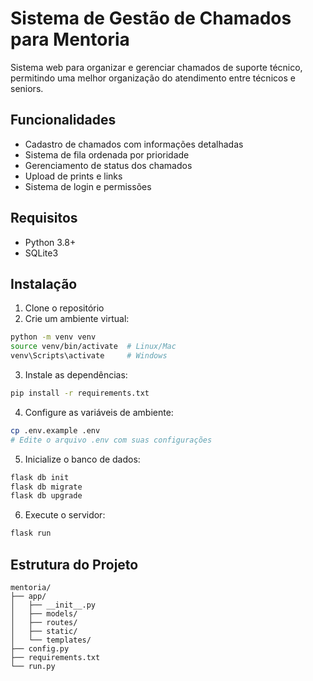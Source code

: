 # Sistema de Gestão de Chamados para Mentoria

Sistema web para organizar e gerenciar chamados de suporte técnico, permitindo uma melhor organização do atendimento entre técnicos e seniors.

## Funcionalidades

- Cadastro de chamados com informações detalhadas
- Sistema de fila ordenada por prioridade
- Gerenciamento de status dos chamados
- Upload de prints e links
- Sistema de login e permissões

## Requisitos

- Python 3.8+
- SQLite3

## Instalação

1. Clone o repositório
2. Crie um ambiente virtual:
```bash
python -m venv venv
source venv/bin/activate  # Linux/Mac
venv\Scripts\activate     # Windows
```
3. Instale as dependências:
```bash
pip install -r requirements.txt
```
4. Configure as variáveis de ambiente:
```bash
cp .env.example .env
# Edite o arquivo .env com suas configurações
```
5. Inicialize o banco de dados:
```bash
flask db init
flask db migrate
flask db upgrade
```
6. Execute o servidor:
```bash
flask run
```

## Estrutura do Projeto

```
mentoria/
├── app/
│   ├── __init__.py
│   ├── models/
│   ├── routes/
│   ├── static/
│   └── templates/
├── config.py
├── requirements.txt
└── run.py
``` 